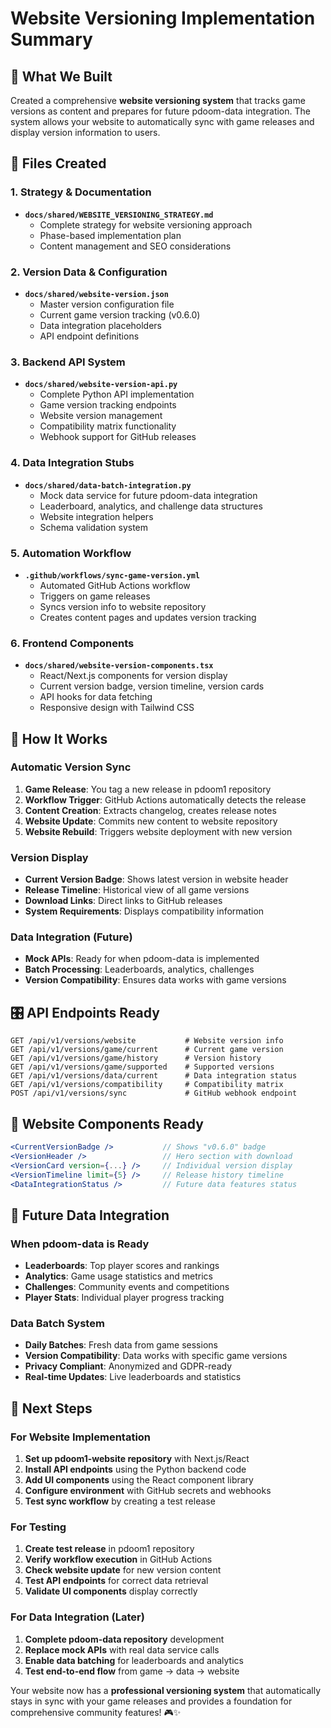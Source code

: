 # Website Versioning Implementation Summary

## 🎯 **What We Built**

Created a comprehensive **website versioning system** that tracks game versions as content and prepares for future pdoom-data integration. The system allows your website to automatically sync with game releases and display version information to users.

## 📁 **Files Created**

### **1. Strategy & Documentation**
- **`docs/shared/WEBSITE_VERSIONING_STRATEGY.md`**
  - Complete strategy for website versioning approach
  - Phase-based implementation plan
  - Content management and SEO considerations

### **2. Version Data & Configuration**
- **`docs/shared/website-version.json`**
  - Master version configuration file
  - Current game version tracking (v0.6.0)
  - Data integration placeholders
  - API endpoint definitions

### **3. Backend API System**
- **`docs/shared/website-version-api.py`**
  - Complete Python API implementation
  - Game version tracking endpoints
  - Website version management
  - Compatibility matrix functionality
  - Webhook support for GitHub releases

### **4. Data Integration Stubs**
- **`docs/shared/data-batch-integration.py`**
  - Mock data service for future pdoom-data integration
  - Leaderboard, analytics, and challenge data structures
  - Website integration helpers
  - Schema validation system

### **5. Automation Workflow**
- **`.github/workflows/sync-game-version.yml`**
  - Automated GitHub Actions workflow
  - Triggers on game releases
  - Syncs version info to website repository
  - Creates content pages and updates version tracking

### **6. Frontend Components**
- **`docs/shared/website-version-components.tsx`**
  - React/Next.js components for version display
  - Current version badge, version timeline, version cards
  - API hooks for data fetching
  - Responsive design with Tailwind CSS

## 🔄 **How It Works**

### **Automatic Version Sync**
1. **Game Release**: You tag a new release in pdoom1 repository
2. **Workflow Trigger**: GitHub Actions automatically detects the release
3. **Content Creation**: Extracts changelog, creates release notes
4. **Website Update**: Commits new content to website repository
5. **Website Rebuild**: Triggers website deployment with new version

### **Version Display**
- **Current Version Badge**: Shows latest version in website header
- **Release Timeline**: Historical view of all game versions
- **Download Links**: Direct links to GitHub releases
- **System Requirements**: Displays compatibility information

### **Data Integration (Future)**
- **Mock APIs**: Ready for when pdoom-data is implemented
- **Batch Processing**: Leaderboards, analytics, challenges
- **Version Compatibility**: Ensures data works with game versions

## 🎛️ **API Endpoints Ready**

```
GET /api/v1/versions/website           # Website version info
GET /api/v1/versions/game/current      # Current game version
GET /api/v1/versions/game/history      # Version history
GET /api/v1/versions/game/supported    # Supported versions
GET /api/v1/versions/data/current      # Data integration status
GET /api/v1/versions/compatibility     # Compatibility matrix
POST /api/v1/versions/sync             # GitHub webhook endpoint
```

## 🎨 **Website Components Ready**

```jsx
<CurrentVersionBadge />           // Shows "v0.6.0" badge
<VersionHeader />                 // Hero section with download
<VersionCard version={...} />     // Individual version display  
<VersionTimeline limit={5} />     // Release history timeline
<DataIntegrationStatus />         // Future data features status
```

## 🔮 **Future Data Integration**

### **When pdoom-data is Ready**
- **Leaderboards**: Top player scores and rankings
- **Analytics**: Game usage statistics and metrics  
- **Challenges**: Community events and competitions
- **Player Stats**: Individual player progress tracking

### **Data Batch System**
- **Daily Batches**: Fresh data from game sessions
- **Version Compatibility**: Data works with specific game versions
- **Privacy Compliant**: Anonymized and GDPR-ready
- **Real-time Updates**: Live leaderboards and statistics

## 🚀 **Next Steps**

### **For Website Implementation**
1. **Set up pdoom1-website repository** with Next.js/React
2. **Install API endpoints** using the Python backend code
3. **Add UI components** using the React component library
4. **Configure environment** with GitHub secrets and webhooks
5. **Test sync workflow** by creating a test release

### **For Testing**
1. **Create test release** in pdoom1 repository
2. **Verify workflow execution** in GitHub Actions
3. **Check website update** for new version content
4. **Test API endpoints** for correct data retrieval
5. **Validate UI components** display correctly

### **For Data Integration (Later)**
1. **Complete pdoom-data repository** development
2. **Replace mock APIs** with real data service calls
3. **Enable data batching** for leaderboards and analytics
4. **Test end-to-end flow** from game → data → website

Your website now has a **professional versioning system** that automatically stays in sync with your game releases and provides a foundation for comprehensive community features! 🎮✨
